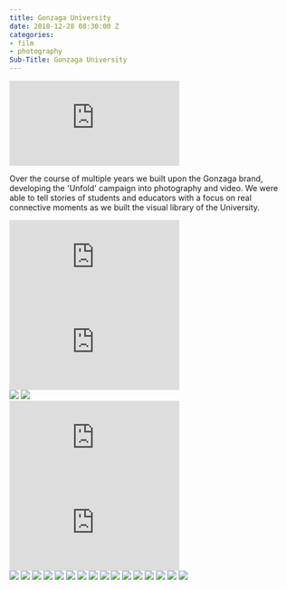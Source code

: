 ```yaml
---
title: Gonzaga University
date: 2018-12-28 08:30:00 Z
categories:
- film
- photography
Sub-Title: Gonzaga University
---
```


<iframe src="https://www.youtube.com/embed/35gb2n5MRcM" frameborder="0" allow="accelerometer; autoplay; encrypted-media; gyroscope; picture-in-picture" allowfullscreen></iframe>

Over the course of multiple years we built upon the Gonzaga brand, developing the 'Unfold' campaign into photography and video. We were able to tell stories of students and educators with a focus on real connective moments as we built the visual library of the University. 

<iframe src="https://www.youtube.com/embed/hHOYxYL0RK4?controls=0" frameborder="0" allow="accelerometer; autoplay; encrypted-media; gyroscope; picture-in-picture" allowfullscreen></iframe>

<iframe src="https://www.youtube.com/embed/7uqiGoepAEA?controls=0" frameborder="0" allow="accelerometer; autoplay; encrypted-media; gyroscope; picture-in-picture" allowfullscreen></iframe>

<div class="gallery" data-columns="3">
<img src="/uploads/09132010ClassOutside-6_5012927460_o(1).jpg" />
<img src="/uploads/09232010GonzagaMagFirstIssue4.jpg" />
</div>

<iframe src="https://www.youtube.com/embed/jAP8ON3Q5XE?controls=0" frameborder="0" allow="accelerometer; autoplay; encrypted-media; gyroscope; picture-in-picture" allowfullscreen></iframe>

<iframe src="https://www.youtube.com/embed/LBRUJwy5gC4?controls=0" frameborder="0" allow="accelerometer; autoplay; encrypted-media; gyroscope; picture-in-picture" allowfullscreen></iframe>


<div class="gallery" data-columns="3">

<img src="/uploads/01052010GonzagaCampus-11_5370982059_o.jpg" />
<img src="/uploads/11022010MonicaBartlett-9_5143101179_o.jpg" />

<img src="/uploads/4994890572_601147fdb3_o.jpg" />
<img src="/uploads/07152010LeadershipClassRB-001.jpg" />

<img src="/uploads/07152010ClassroomRB-002.jpg" />
<img src="/uploads/04282011DanceClass-57_5666787538_o.jpg" />

<img src="/uploads/ZagsFans.jpg" />
<img src="/uploads/Gonzaga12.jpg" />


<img src="/uploads/01052010GonzagaCampus-11_5370982059_o.jpg" />
<img src="/uploads/11022010MonicaBartlett-9_5143101179_o.jpg" />

<img src="/uploads/4994890572_601147fdb3_o.jpg" />
<img src="/uploads/07152010LeadershipClassRB-001.jpg" />

<img src="/uploads/07152010ClassroomRB-002.jpg" />
<img src="/uploads/04282011DanceClass-57_5666787538_o.jpg" />

<img src="/uploads/ZagsFans.jpg" />
<img src="/uploads/Gonzaga12.jpg" />

</div>



